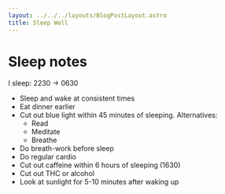```yaml
---
layout: ../../../layouts/BlogPostLayout.astro
title: Sleep Well
---
```


# Sleep notes

I sleep: 2230 -> 0630

 - Sleep and wake at consistent times
 - Eat dinner earlier
 - Cut out blue light within 45 minutes of sleeping. Alternatives: 
   - Read
   - Meditate
   - Breathe
 - Do breath-work before sleep
 - Do regular cardio
 - Cut out caffeine within 6 hours of sleeping (1630)
 - Cut out THC or alcohol
 - Look at sunlight for 5-10 minutes after waking up
